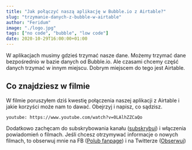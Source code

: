 ```yaml
---
title: "Jak połączyć naszą aplikację w Bubble.io z Airtable?"
slug: "trzymanie-danych-z-bubble-w-airtable"
author: "Feridum"
image: "./logo.jpg"
tags: ["no code", "bubble", "low code"]
date: 2020-10-29T16:00:00+01:00
---
```


W aplikacjach musimy gdzieś trzymać nasze dane. Możemy trzymać dane bezpośrednio w bazie danych od Bubble.io. Ale czasami chcemy część danych trzymać w innym miejscu. Dobrym miejscem do tego jest Airtable.

<!--more-->

## Co znajdziesz w filmie

W filmie poruszyłem dziś kwestię połączenia naszej aplikacji z Airtable i jakie korzyści może nam to dawać. Obejrzyj i napisz, co sądzisz.

`youtube: https://www.youtube.com/watch?v=0LAlhZZCaQo`

Dodatkowo zachęcam do subskrybowania kanału ([subskrybuj](https://www.youtube.com/channel/UCooPcxqwzgbQUpnh4FAoZpw?sub_confirmation=1)) i włączenia powiadomień o filmach. Jeśli chcesz otrzymywać informacje o nowych filmach, to obserwuj mnie na FB ([Polub fanpage](https://www.facebook.com/fsgeekk)) i na Twitterze ([Obserwuj](https://twitter.com/fsgeek_pl))